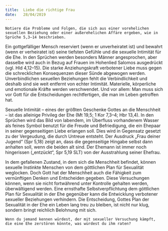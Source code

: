 ```yaml
---
title:  Liebe die richtige Frau
date:   28/04/2019
---
```


`Notiere die Probleme und Folgen, die sich aus einer vorehelichen sexuellen Beziehung oder einer außerehelichen Affäre ergeben, wie in Sprüche 5,3–14 beschrieben.`

Ein gottgefälliger Mensch reserviert (wenn er unverheiratet ist) und bewahrt (wenn er verheiratet ist) seine tiefsten Gefühle und die sexuelle Intimität für die Ehe. In den Sprüchen werden besonders Männer angesprochen, aber dasselbe wird auch in Bezug auf Frauen im Hohenlied Salomos ausgedrückt (vgl. Hld 4,12–15). Die starke Anziehungskraft verbotener Liebe muss gegen die schrecklichen Konsequenzen dieser Sünde abgewogen werden. Unverbindlichen sexuellen Beziehungen fehlt die Verbindlichkeit und deshalb sind sie weit entfernt von echter Intimität. Materielle, körperliche und emotionale Kräfte werden verschwendet. Und vor allem: Man muss sich vor Gott für die Entscheidungen rechtfertigen, die man im Leben getroffen hat.

Sexuelle Intimität – eines der größten Geschenke Gottes an die Menschheit – ist das alleinige Privileg der Ehe (Mt 19,5; 1 Kor 7,3–4; Hbr 13,4). In den Sprüchen wird das Bild von labendem, im Überfluss vorhandenem Wasser als feines Symbol benutzt für die Freude und Befriedigung, die ein Ehepaar in seiner gegenseitigen Liebe erlangen soll. Dies wird in Gegensatz gesetzt zu der Vergeudung, die durch Untreue entsteht. Der Ausdruck „Frau deiner Jugend“ (Spr 5,18) zeigt an, dass die gegenseitige Hingabe selbst dann anhalten soll, wenn die beiden alt sind. Der Ehemann ist immer noch hingerissen („entzückt“, Spr 5,19 SLT) von der Ausstrahlung seiner Ehefrau.

In dem gefallenen Zustand, in dem sich die Menschheit befindet, können sexuelle Instinkte Menschen von dem göttlichen Plan für Sexualität weglocken. Doch Gott hat der Menschheit auch die Fähigkeit zum vernünftigen Denken und Entscheiden gegeben. Diese Versuchungen können, wenn sie nicht fortwährend unter Kontrolle gehalten werden, überwältigend werden. Eine ernsthafte Selbstverpflichtung dem göttlichen Plan für Sexualität in der Ehe gegenüber kann die Entwicklung verbotener sexueller Beziehungen verhindern. Die Entscheidung, Gottes Plan der Sexualität in der Ehe ein Leben lang treu zu bleiben, ist nicht nur klug, sondern bringt reichlich Belohnung mit sich.

`Wenn du jemand kennen würdest, der mit sexueller Versuchung kämpft, die eine Ehe zerstören könnte, was würdest du ihm raten?`
